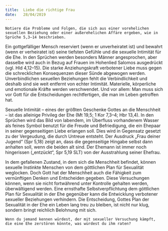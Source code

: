 ```yaml
---
title:  Liebe die richtige Frau
date:   28/04/2019
---
```


`Notiere die Probleme und Folgen, die sich aus einer vorehelichen sexuellen Beziehung oder einer außerehelichen Affäre ergeben, wie in Sprüche 5,3–14 beschrieben.`

Ein gottgefälliger Mensch reserviert (wenn er unverheiratet ist) und bewahrt (wenn er verheiratet ist) seine tiefsten Gefühle und die sexuelle Intimität für die Ehe. In den Sprüchen werden besonders Männer angesprochen, aber dasselbe wird auch in Bezug auf Frauen im Hohenlied Salomos ausgedrückt (vgl. Hld 4,12–15). Die starke Anziehungskraft verbotener Liebe muss gegen die schrecklichen Konsequenzen dieser Sünde abgewogen werden. Unverbindlichen sexuellen Beziehungen fehlt die Verbindlichkeit und deshalb sind sie weit entfernt von echter Intimität. Materielle, körperliche und emotionale Kräfte werden verschwendet. Und vor allem: Man muss sich vor Gott für die Entscheidungen rechtfertigen, die man im Leben getroffen hat.

Sexuelle Intimität – eines der größten Geschenke Gottes an die Menschheit – ist das alleinige Privileg der Ehe (Mt 19,5; 1 Kor 7,3–4; Hbr 13,4). In den Sprüchen wird das Bild von labendem, im Überfluss vorhandenem Wasser als feines Symbol benutzt für die Freude und Befriedigung, die ein Ehepaar in seiner gegenseitigen Liebe erlangen soll. Dies wird in Gegensatz gesetzt zu der Vergeudung, die durch Untreue entsteht. Der Ausdruck „Frau deiner Jugend“ (Spr 5,18) zeigt an, dass die gegenseitige Hingabe selbst dann anhalten soll, wenn die beiden alt sind. Der Ehemann ist immer noch hingerissen („entzückt“, Spr 5,19 SLT) von der Ausstrahlung seiner Ehefrau.

In dem gefallenen Zustand, in dem sich die Menschheit befindet, können sexuelle Instinkte Menschen von dem göttlichen Plan für Sexualität weglocken. Doch Gott hat der Menschheit auch die Fähigkeit zum vernünftigen Denken und Entscheiden gegeben. Diese Versuchungen können, wenn sie nicht fortwährend unter Kontrolle gehalten werden, überwältigend werden. Eine ernsthafte Selbstverpflichtung dem göttlichen Plan für Sexualität in der Ehe gegenüber kann die Entwicklung verbotener sexueller Beziehungen verhindern. Die Entscheidung, Gottes Plan der Sexualität in der Ehe ein Leben lang treu zu bleiben, ist nicht nur klug, sondern bringt reichlich Belohnung mit sich.

`Wenn du jemand kennen würdest, der mit sexueller Versuchung kämpft, die eine Ehe zerstören könnte, was würdest du ihm raten?`
